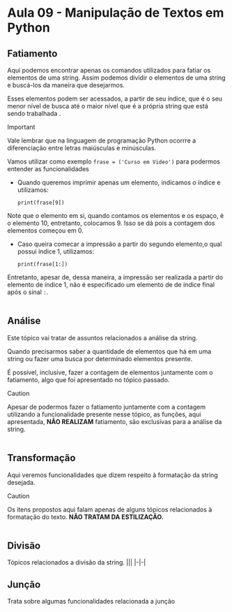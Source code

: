 # Aula 09 - Manipulação de Textos em Python

## Fatiamento
Aqui podemos encontrar apenas os comandos utilizados para fatiar os elementos de uma string. Assim podemos dividir o elementos de uma string e buscá-los da maneira que desejarmos.

Esses elementos podem ser acessados, a partir de seu índice, que é o seu menor nível de busca até o maior nível que é a própria string que está sendo trabalhada .

> [!IMPORTANT]
Vale lembrar que na linguagem de programação Python ocorrre a diferenciação entre letras maiúsculas e minúsculas.


Vamos utilizar como exemplo `frase = ('Curso em Video')` para podermos entender as funcionalidades

- Quando queremos imprimir apenas um elemento, indicamos o índice e utilizamos:

    `print(frase[9])`

Note que o elemento em si, quando contamos os elementos e os espaço, é o elemento 10, entretanto, colocamos 9. Isso se dá pois a contagem dos elementos começou em 0.

- Caso queira comecar a impressão a partir do segundo elemento,o qual possui índice 1, utilizamos:

    `print(frase[1:])`

Entretanto, apesar de, dessa maneira, a impressão ser realizada a partir do elemento de índice 1, não é especificado um elemento de de índice final após o sinal `:`.  

|||
|-|-|

## Análise
Este tópico vai tratar de assuntos relacionados a análise da string.

Quando precisarmos saber a quantidade de elementos que há em uma string ou fazer uma busca por determinado elementos presente. 

É possível, inclusive, fazer a contagem de elementos juntamente com o fatiamento, algo que foi apresentado no tópico passado.

> [!CAUTION]
Apesar de podermos fazer o fatiamento juntamente com a contagem utilizando a funcionalidade presente nesse tópico, as funções, aqui apresentada, **NÃO REALIZAM** fatiamento, são exclusivas para a análise da string. 

|||
|-|-|
## Transformação
Aqui veremos funcionalidades que dizem respeito à formatação da string desejada.

> [!CAUTION]
Os itens propostos aqui falam apenas de alguns tópicos relacionados à formatação do texto. **NÃO TRATAM DA ESTILIZAÇÃO.**

|||
|-|-|

## Divisão
Tópicos relacionados a divisão da string.
|||
|-|-|
## Junção
Trata sobre algumas funcionalidades relacionada a junção 